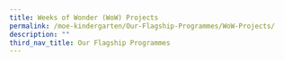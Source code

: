 ```yaml
---
title: Weeks of Wonder (WoW) Projects
permalink: /moe-kindergarten/Our-Flagship-Programmes/WoW-Projects/
description: ""
third_nav_title: Our Flagship Programmes
---
```

